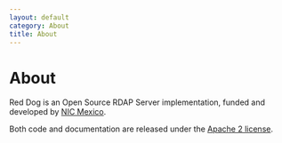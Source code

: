 ```yaml
---
layout: default
category: About
title: About
---
```


# About

Red Dog is an Open Source RDAP Server implementation, funded and developed by [NIC Mexico](http://www.nic.mx/).

Both code and documentation are released under the [Apache 2 license](https://www.apache.org/licenses/LICENSE-2.0).
